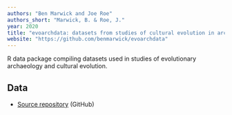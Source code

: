 ```yaml
---
authors: "Ben Marwick and Joe Roe"
authors_short: "Marwick, B. & Roe, J."
year: 2020
title: "evoarchdata: datasets from studies of cultural evolution in archaeology"
website: "https://github.com/benmarwick/evoarchdata"
---
```


R data package compiling datasets used in studies of evolutionary archaeology and cultural evolution.

## Data

* [Source repository](https://github.com/benmarwick/evoarchdata) (GitHub)
